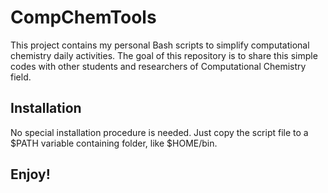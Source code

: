 # CompChemTools
This project contains my personal Bash scripts to simplify computational chemistry daily activities. The goal of this repository is to share this simple codes with other students and researchers of Computational Chemistry field.

## Installation 
No special installation procedure is needed. Just copy the script file to a $PATH variable containing folder, like $HOME/bin.

## Enjoy!
